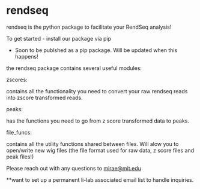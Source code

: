 # rendseq
rendseq is the python package to facilitate your RendSeq analysis!

To get started - install our package via pip

 - Soon to be publshed as a pip package.  Will be updated when this happens!

 the rendseq package contains several useful modules:

 zscores:

 contains all the functionality you need to convert your raw rendseq reads into zscore transformed reads. 

 peaks:
 
has the functions you need to go from z score transformed data to peaks. 

 file_funcs:

contains all the utility functions shared between files.  Will alow you to open/write new wig files (the file format used for raw data, z score files and peak files!)

Please reach out with any questions to mirae@mit.edu

**want to set up a permanent li-lab associated email list to handle inquiries. 
